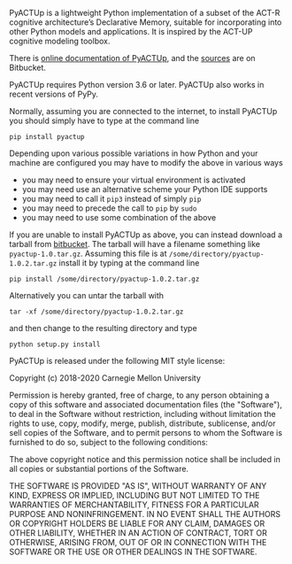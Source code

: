 PyACTUp is a lightweight Python implementation of a subset of the
ACT-R cognitive architecture’s Declarative Memory, suitable for
incorporating into other Python models and applications. It is
inspired by the ACT-UP cognitive modeling toolbox.

There is [online documentation of PyACTUp](http://halle.psy.cmu.edu/pyactup/),
and the [sources](https://bitbucket.org/dfmorrison/pyactup/) are on Bitbucket.

PyACTUp requires Python version 3.6 or later. PyACTUp also works in
recent versions of PyPy.

Normally, assuming you are connected to the internet, to install
PyACTUp you should simply have to type at the command line

    pip install pyactup

Depending upon various possible variations in how Python and your
machine are configured you may have to modify the above in various
ways

* you may need to ensure your virtual environment is activated
* you may need use an alternative scheme your Python IDE supports
* you may need to call it `pip3` instead of simply `pip`
* you may need to precede the call to `pip` by `sudo`
* you may need to use some combination of the above

If you are unable to install PyACTUp as above, you can instead
download a tarball from
[bitbucket](https://bitbucket.org/dfmorrison/pyactup/downloads/).
The tarball will have a filename something like `pyactup-1.0.tar.gz`.
Assuming this file is at `/some/directory/pyactup-1.0.2.tar.gz` install
it by typing at the command line

    pip install /some/directory/pyactup-1.0.2.tar.gz

Alternatively you can untar the tarball with

    tar -xf /some/directory/pyactup-1.0.2.tar.gz

and then change to the resulting directory and type

    python setup.py install

PyACTUp is released under the following MIT style license:

Copyright (c) 2018-2020 Carnegie Mellon University

Permission is hereby granted, free of charge, to any person obtaining a copy of this
software and associated documentation files (the "Software"), to deal in the Software
without restriction, including without limitation the rights to use, copy, modify,
merge, publish, distribute, sublicense, and/or sell copies of the Software, and to
permit persons to whom the Software is furnished to do so, subject to the following
conditions:

The above copyright notice and this permission notice shall be included in all copies
or substantial portions of the Software.

THE SOFTWARE IS PROVIDED "AS IS", WITHOUT WARRANTY OF ANY KIND, EXPRESS OR IMPLIED,
INCLUDING BUT NOT LIMITED TO THE WARRANTIES OF MERCHANTABILITY, FITNESS FOR A
PARTICULAR PURPOSE AND NONINFRINGEMENT. IN NO EVENT SHALL THE AUTHORS OR COPYRIGHT
HOLDERS BE LIABLE FOR ANY CLAIM, DAMAGES OR OTHER LIABILITY, WHETHER IN AN ACTION OF
CONTRACT, TORT OR OTHERWISE, ARISING FROM, OUT OF OR IN CONNECTION WITH THE SOFTWARE
OR THE USE OR OTHER DEALINGS IN THE SOFTWARE.
